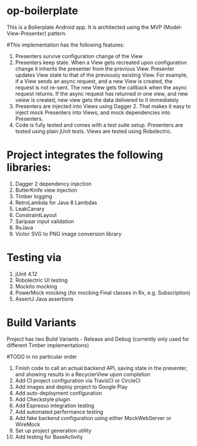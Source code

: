 # op-boilerplate

This is a Bolierplate Android app.
It is architected using the MVP (Model-View-Presenter) pattern.

#This implementation has the following features:

1. Presenters survive configuration change of the View
1. Presenters keep state. When a View gets recreated upon configuration change it inherits the presenter from the previous View. Presenter updates View state to that of the previously existing View. For example, if a View sends an async request, and a new View is created, the request is not re-sent. The new View gets the callback when the async request returns. If the async request has returned in one view, and new veiew is created, new view gets the data delivered to it immediately
1. Presenters are injected into Views using Dagger 2. That makes it easy to inject mock Presenters into Views, and mock dependencies into Presenters.
1. Code is fully tested and comes with a test suite setup. Presenters are tested using plain jUnit tests. Views are tested using Robolectric.

# Project integrates the following libraries:
1. Dagger 2 dependency injection
1. ButterKnife view injection
1. Timber logging
1. RetroLambda for Java 8 Lambdas
1. LeakCanary 
1. ConstraintLayout 
1. Saripaar input validation
1. RxJava
1. Victor SVG to PNG image conversion library

# Testing via
1. jUnit 4.12
1. Robolectric UI testing
1. Mockito mocking
1. PowerMock mocking (for mocking Final classes in Rx, e.g. Subscription)
1. AssertJ Java assertions

# Build Variants
Project has two Build Variants - Release and Debug (currently only used for different Timber implementations)

#TODO
in no particular order
1. Finish code to call an actual backend API, saving state in the presenter, and showing results in a RecyclerView upon completion
1. Add CI project configuration via TravisCI or CircleCI
1. Add images and deploy project to Google Play
1. Add auto-deployment configuration
1. Add Checkstyle plugin
1. Add Espresso integration testing
1. Add automated performance testing
1. Add fake backend configuration using either MockWebServer or WireMock
1. Set up project generation utility 
1. Add testing for BaseActivity


